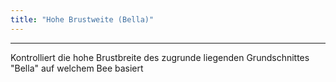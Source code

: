```yaml
---
title: "Hohe Brustweite (Bella)"
---
```


***

Kontrolliert die hohe Brustbreite des zugrunde liegenden Grundschnittes "Bella" auf welchem Bee basiert




